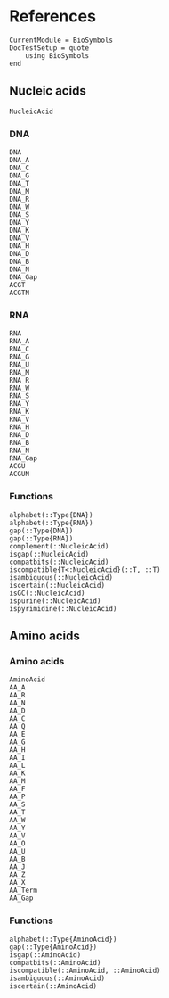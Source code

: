 References
==========

```@meta
CurrentModule = BioSymbols
DocTestSetup = quote
    using BioSymbols
end
```

Nucleic acids
-------------

```@docs
NucleicAcid
```

### DNA

```@docs
DNA
DNA_A
DNA_C
DNA_G
DNA_T
DNA_M
DNA_R
DNA_W
DNA_S
DNA_Y
DNA_K
DNA_V
DNA_H
DNA_D
DNA_B
DNA_N
DNA_Gap
ACGT
ACGTN
```

### RNA

```@docs
RNA
RNA_A
RNA_C
RNA_G
RNA_U
RNA_M
RNA_R
RNA_W
RNA_S
RNA_Y
RNA_K
RNA_V
RNA_H
RNA_D
RNA_B
RNA_N
RNA_Gap
ACGU
ACGUN
```

### Functions

```@docs
alphabet(::Type{DNA})
alphabet(::Type{RNA})
gap(::Type{DNA})
gap(::Type{RNA})
complement(::NucleicAcid)
isgap(::NucleicAcid)
compatbits(::NucleicAcid)
iscompatible{T<:NucleicAcid}(::T, ::T)
isambiguous(::NucleicAcid)
iscertain(::NucleicAcid)
isGC(::NucleicAcid)
ispurine(::NucleicAcid)
ispyrimidine(::NucleicAcid)
```


Amino acids
-----------

### Amino acids

```@docs
AminoAcid
AA_A
AA_R
AA_N
AA_D
AA_C
AA_Q
AA_E
AA_G
AA_H
AA_I
AA_L
AA_K
AA_M
AA_F
AA_P
AA_S
AA_T
AA_W
AA_Y
AA_V
AA_O
AA_U
AA_B
AA_J
AA_Z
AA_X
AA_Term
AA_Gap
```

### Functions

```@docs
alphabet(::Type{AminoAcid})
gap(::Type{AminoAcid})
isgap(::AminoAcid)
compatbits(::AminoAcid)
iscompatible(::AminoAcid, ::AminoAcid)
isambiguous(::AminoAcid)
iscertain(::AminoAcid)
```
